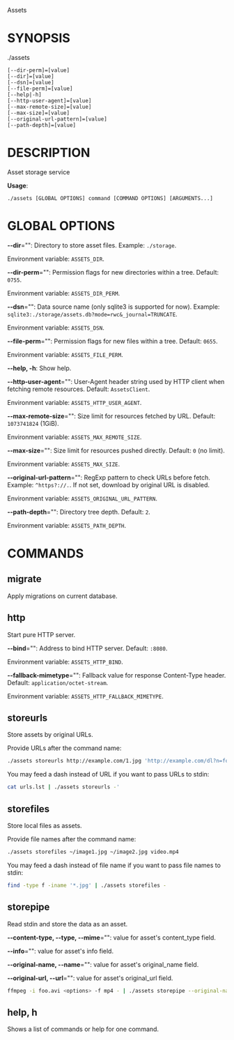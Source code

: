 Assets

# SYNOPSIS

./assets

```
[--dir-perm]=[value]
[--dir]=[value]
[--dsn]=[value]
[--file-perm]=[value]
[--help|-h]
[--http-user-agent]=[value]
[--max-remote-size]=[value]
[--max-size]=[value]
[--original-url-pattern]=[value]
[--path-depth]=[value]
```

# DESCRIPTION

Asset storage service

**Usage**:

```
./assets [GLOBAL OPTIONS] command [COMMAND OPTIONS] [ARGUMENTS...]
```

# GLOBAL OPTIONS

**--dir**="": Directory to store asset files.
Example: `./storage`.

Environment variable: `ASSETS_DIR`.

**--dir-perm**="": Permission flags for new directories within a tree.
Default: `0755`.

Environment variable: `ASSETS_DIR_PERM`.

**--dsn**="": Data source name (only sqlite3 is supported for now).
Example: `sqlite3:./storage/assets.db?mode=rwc&_journal=TRUNCATE`.

Environment variable: `ASSETS_DSN`.

**--file-perm**="": Permission flags for new files within a tree.
Default: `0655`.

Environment variable: `ASSETS_FILE_PERM`.

**--help, -h**: Show help.

**--http-user-agent**="": User-Agent header string used by HTTP client
when fetching remote resources.
Default: `AssetsClient`.

Environment variable: `ASSETS_HTTP_USER_AGENT`.

**--max-remote-size**="": Size limit for resources fetched by URL.
Default: `1073741824` (1GiB).

Environment variable: `ASSETS_MAX_REMOTE_SIZE`.

**--max-size**="": Size limit for resources pushed directly.
Default: `0` (no limit).

Environment variable: `ASSETS_MAX_SIZE`.

**--original-url-pattern**="": RegExp pattern to check URLs
before fetch.
Example: `^https?://.`. If not set, download by original URL
is disabled.

Environment variable: `ASSETS_ORIGINAL_URL_PATTERN`.

**--path-depth**="": Directory tree depth.
Default: `2`.

Environment variable: `ASSETS_PATH_DEPTH`.


# COMMANDS

## migrate

Apply migrations on current database.

## http

Start pure HTTP server.

**--bind**="": Address to bind HTTP server.
Default: `:8080`.

Environment variable: `ASSETS_HTTP_BIND`.

**--fallback-mimetype**="": Fallback value for response
Content-Type header.
Default: `application/octet-stream`.

Environment variable: `ASSETS_HTTP_FALLBACK_MIMETYPE`.

## storeurls

Store assets by original URLs.

Provide URLs after the command name:

```bash
./assets storeurls http://example.com/1.jpg 'http://example.com/dl?n=foobar'
```

You may feed a dash instead of URL if you want to pass URLs to stdin:

```bash
cat urls.lst | ./assets storeurls -'
```

## storefiles

Store local files as assets.

Provide file names after the command name:

```bash
./assets storefiles ~/image1.jpg ~/image2.jpg video.mp4
```

You may feed a dash instead of file name if you want
to pass file names to stdin:

```bash
find -type f -iname '*.jpg' | ./assets storefiles -
```

## storepipe

Read stdin and store the data as an asset.

**--content-type, --type, --mime**="": value for asset's
content_type field.

**--info**="": value for asset's info field.

**--original-name, --name**="": value for asset's
original_name field.

**--original-url, --url**="": value for asset's
original_url field.

```bash
ffmpeg -i foo.avi <options> -f mp4 - | ./assets storepipe --original-name foo.mp4 --content-type video/mp4
```

## help, h

Shows a list of commands or help for one command.
